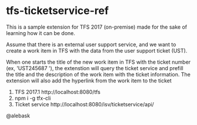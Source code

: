 # tfs-ticketservice-ref

This is a sample extension for TFS 2017 (on-premise) made for the sake of learning how it can be done.

Assume that there is an external user support service, and we want to create a work item in TFS with the data from the user support ticket (UST).

When one starts the title of the new work item in TFS with the ticket number (ex, 'UST245687 '), the extenstion will query the ticket service and prefill the title and the description of the work item with the ticket information. The extension will also add the hyperlink from the work item to the ticket

1. TFS 2017.1 http://localhost:8080/tfs
2. npm i -g tfx-cli
3. Ticket service http://localhost:8080/isv/ticketservice/api/

@alebask
